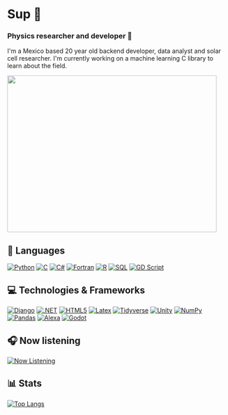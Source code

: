# Sup 🤙


### Physics researcher and developer 🧪
I'm a Mexico based 20 year old backend developer, data analyst and solar cell researcher. I'm currently working on a machine learning C library to learn about the field.

<img src="https://media1.giphy.com/media/MKorKFj0Muz4P0CI7D/giphy.gif" width="480" height="360"/>

## 🧠 Languages
[![Python](https://img.shields.io/badge/python-black?style=for-the-badge&logo=python)](https://github.com/I-Am-Xil)
[![C](https://img.shields.io/badge/c-black?style=for-the-badge&logo=c)](https://github.com/I-Am-Xil)
[![C#](https://img.shields.io/badge/c%23-black?style=for-the-badge&logo=csharp)](https://github.com/I-Am-Xil)
[![Fortran](https://img.shields.io/badge/fortran-black?style=for-the-badge&logo=fortran)](https://github.com/I-Am-Xil)
[![R](https://img.shields.io/badge/r-black?style=for-the-badge&logo=r)](https://github.com/I-Am-Xil)
[![SQL](https://img.shields.io/badge/sql-black?style=for-the-badge&logo=mysql)](https://github.com/I-Am-Xil)
[![GD Script](https://img.shields.io/badge/gd-script?style=for-the-badge&logo=godot-engine&color=black)](https://github.com/I-Am-Xil)



## 💻 Technologies & Frameworks
[![Django](https://img.shields.io/badge/django-black?style=for-the-badge&logo=django)](https://github.com/I-Am-Xil)
[![.NET](https://img.shields.io/badge/.net-black?style=for-the-badge&logo=dotnet)](https://github.com/I-Am-Xil)
[![HTML5](https://img.shields.io/badge/html5-black?style=for-the-badge&logo=html5)](https://github.com/I-Am-Xil)
[![Latex](https://img.shields.io/badge/latex-black?style=for-the-badge&logo=latex)](https://github.com/I-Am-Xil)
[![Tidyverse](https://img.shields.io/badge/tidyverse-black?style=for-the-badge&logo=tidyverse)](https://github.com/I-Am-Xil)
[![Unity](https://img.shields.io/badge/unity-black?style=for-the-badge&logo=unity)](https://github.com/I-Am-Xil)
[![NumPy](https://img.shields.io/badge/numpy-black?style=for-the-badge&logo=numpy)](https://github.com/I-Am-Xil)
[![Pandas](https://img.shields.io/badge/pandas-black?style=for-the-badge&logo=pandas)](https://github.com/I-Am-Xil)
[![Alexa](https://img.shields.io/badge/amazonalexa-black?style=for-the-badge&logo=amazonalexa)](https://github.com/I-Am-Xil)
[![Godot](https://img.shields.io/badge/godot-engine?style=for-the-badge&logo=godot-engine&color=black)](https://github.com/I-Am-Xil)


<!-- [![CSS3](https://img.shields.io/badge/css3-black?style=for-the-badge&logo=css3)](https://github.com/I-Am-Xil) -->


## 🎧 Now listening
[![Now Listening](https://spotify-github-profile.vercel.app/api/view?uid=22mcfdud6euu4hq4g5nhubfmi&cover_image=true&theme=novatorem&show_offline=false&background_color=121212&interchange=false&bar_color=53b14f&bar_color_cover=false)](https://spotify-github-profile.vercel.app/api/view?uid=22mcfdud6euu4hq4g5nhubfmi&redirect=true)

## 📊 Stats
[![Top Langs](https://github-readme-stats-git-masterrstaa-rickstaa.vercel.app/api/top-langs/?username=I-Am-Xil&hide=jupyter%20notebook&theme=radical&layout=donut)](https://github.com/anuraghazra/github-readme-stats)


<!--
**I-Am-Xil/I-Am-Xil** is a ✨ _special_ ✨ repository because its `README.md` (this file) appears on your GitHub profile.

Here are some ideas to get you started:

- 🔭 I’m currently working on ...
- 👯 I’m looking to collaborate on ...
- 🤔 I’m looking for help with ...
- 💬 Ask me about ...
- 📫 How to reach me: ...
- 😄 Pronouns: ...
- ⚡ Fun fact: ...
-->
